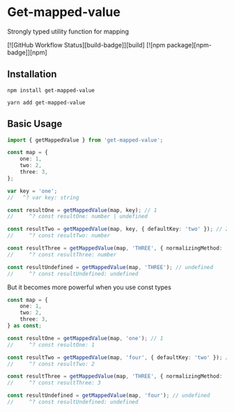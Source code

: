# Get-mapped-value

Strongly typed utility function for mapping

[![GitHub Workflow Status][build-badge]][build]
[![npm package][npm-badge]][npm]

## Installation

```shell
npm install get-mapped-value

yarn add get-mapped-value
```

## Basic Usage

```ts
import { getMappedValue } from 'get-mapped-value';

const map = {
    one: 1,
    two: 2,
    three: 3,
};

var key = 'one';
//   ^? var key: string

const resultOne = getMappedValue(map, key); // 1
//     ^? const resultOne: number | undefined

const resultTwo = getMappedValue(map, key, { defaultKey: 'two' }); // 2
//     ^? const resultTwo: number

const resultThree = getMappedValue(map, 'THREE', { normalizingMethod: 'toLowerCase' }); // 3
//     ^? const resultThree: number

const resultUndefined = getMappedValue(map, 'THREE'); // undefined
//     ^? const resultUndefined: undefined
```

But it becomes more powerful when you use const types

```ts
const map = {
    one: 1,
    two: 2,
    three: 3,
} as const;

const resultOne = getMappedValue(map, 'one'); // 1
//     ^? const resultOne: 1

const resultTwo = getMappedValue(map, 'four', { defaultKey: 'two' }); // 2
//     ^? const resultTwo: 2

const resultThree = getMappedValue(map, 'THREE', { normalizingMethod: 'toLowerCase' }); // 3
//     ^? const resultThree: 3

const resultUndefined = getMappedValue(map, 'four'); // undefined
//     ^? const resultUndefined: undefined
```
